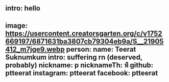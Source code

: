 intro: hello
---
image: https://usercontent.creatorsgarten.org/c/v1752669197/6871631ba3807cb79304eb9a/S__21905412_m7jge9.webp
person:
  name: Teerat Suknumkum
  intro: suffering rn (deserved, probably)
  nickname: p
  nicknameTh: พี
  github: ptteerat
  instagram: ptteerat
  facebook: ptteerat
---

